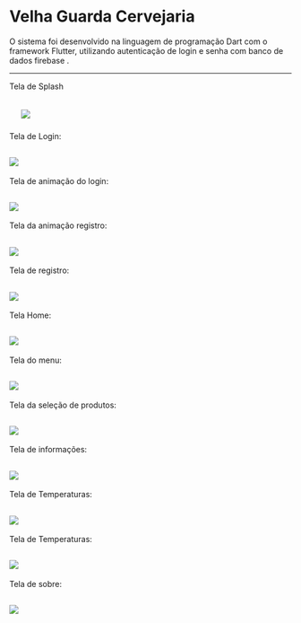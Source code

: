 Velha Guarda Cervejaria
===============================================

O sistema foi desenvolvido na linguagem de programação Dart com o framework Flutter, utilizando autenticação de login e senha com banco de dados firebase .

--------------------
Tela de Splash

 ![](https://github.com/jacksonn455/velha_guarda/blob/master/splash.png)
 --------------------
 Tela de Login:
 
 ![](https://github.com/jacksonn455/velha_guarda/blob/master/login.png)
 --------------------
 Tela de animação do login:
 
 ![](https://github.com/jacksonn455/velha_guarda/blob/master/login3.png)
 --------------------
 Tela da animação registro:
 
 ![](https://github.com/jacksonn455/velha_guarda/blob/master/registro2.png)
 --------------------
 Tela de registro:
 
 ![](https://github.com/jacksonn455/velha_guarda/blob/master/registro.png)
 --------------------
 Tela Home:
 
 ![](https://github.com/jacksonn455/velha_guarda/blob/master/home.png)
 --------------------
 Tela do menu:
 
 ![](https://github.com/jacksonn455/velha_guarda/blob/master/menu.png)
 --------------------
 Tela da seleção de produtos:
 
 ![](https://github.com/jacksonn455/velha_guarda/blob/master/prod.png)
 --------------------
 Tela de informações:
 
 ![](https://github.com/jacksonn455/velha_guarda/blob/master/aut.png)
 --------------------
   Tela de Temperaturas:
 
 ![](https://github.com/jacksonn455/velha_guarda/blob/master/gel.png)
 --------------------
 Tela de Temperaturas:
 
 ![](https://github.com/jacksonn455/velha_guarda/blob/master/free.png)
 --------------------
 Tela de sobre:
 
 ![](https://github.com/jacksonn455/velha_guard/blob/master/sobre.png)
 --------------------
